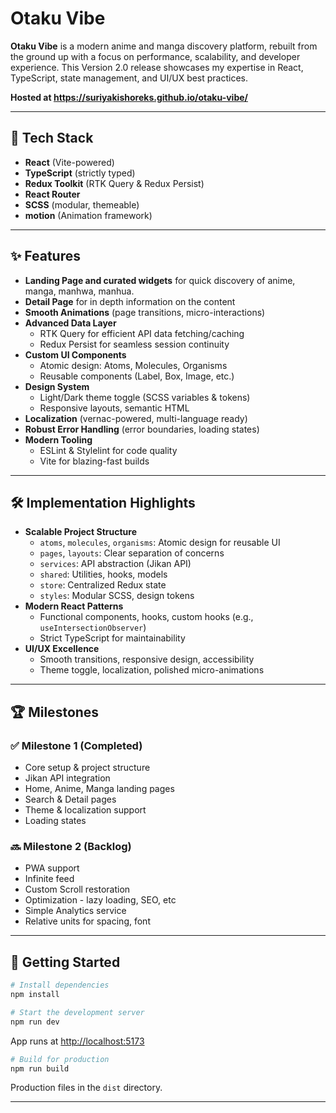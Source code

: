 # Otaku Vibe

**Otaku Vibe** is a modern anime and manga discovery platform, rebuilt from the ground up with a focus on performance, scalability, and developer experience. This Version 2.0 release showcases my expertise in React, TypeScript, state management, and UI/UX best practices.

**Hosted at https://suriyakishoreks.github.io/otaku-vibe/**

---

## 🚀 Tech Stack

- **React** (Vite-powered)
- **TypeScript** (strictly typed)
- **Redux Toolkit** (RTK Query & Redux Persist)
- **React Router**
- **SCSS** (modular, themeable)
- **motion** (Animation framework)

---

## ✨ Features

- **Landing Page and curated widgets** for quick discovery of anime, manga, manhwa, manhua.
- **Detail Page** for in depth information on the content
- **Smooth Animations** (page transitions, micro-interactions)
- **Advanced Data Layer**
  - RTK Query for efficient API data fetching/caching
  - Redux Persist for seamless session continuity
- **Custom UI Components**
  - Atomic design: Atoms, Molecules, Organisms
  - Reusable components (Label, Box, Image, etc.)
- **Design System**
  - Light/Dark theme toggle (SCSS variables & tokens)
  - Responsive layouts, semantic HTML
- **Localization** (vernac-powered, multi-language ready)
- **Robust Error Handling** (error boundaries, loading states)
- **Modern Tooling**
  - ESLint & Stylelint for code quality
  - Vite for blazing-fast builds

---

## 🛠️ Implementation Highlights

- **Scalable Project Structure**
  - `atoms`, `molecules`, `organisms`: Atomic design for reusable UI
  - `pages`, `layouts`: Clear separation of concerns
  - `services`: API abstraction (Jikan API)
  - `shared`: Utilities, hooks, models
  - `store`: Centralized Redux state
  - `styles`: Modular SCSS, design tokens
- **Modern React Patterns**
  - Functional components, hooks, custom hooks (e.g., `useIntersectionObserver`)
  - Strict TypeScript for maintainability
- **UI/UX Excellence**
  - Smooth transitions, responsive design, accessibility
  - Theme toggle, localization, polished micro-animations

---

## 🏆 Milestones

### ✅ Milestone 1 (Completed)

- Core setup & project structure
- Jikan API integration
- Home, Anime, Manga landing pages
- Search & Detail pages
- Theme & localization support
- Loading states

### 🔜 Milestone 2 (Backlog)

- PWA support
- Infinite feed
- Custom Scroll restoration
- Optimization - lazy loading, SEO, etc
- Simple Analytics service
- Relative units for spacing, font

---

## 🚩 Getting Started

```bash
# Install dependencies
npm install

# Start the development server
npm run dev
```

App runs at [http://localhost:5173](http://localhost:5173)

```bash
# Build for production
npm run build
```

Production files in the `dist` directory.

---
